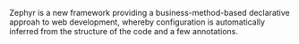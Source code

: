 Zephyr is a new framework providing a business-method-based declarative approah to web development, whereby configuration is automatically inferred from the structure of the code and a few annotations.